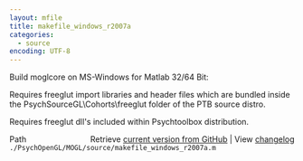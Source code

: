```yaml
---
layout: mfile
title: makefile_windows_r2007a
categories:
  - source
encoding: UTF-8
---
```


Build moglcore on MS-Windows for Matlab 32/64 Bit:

Requires freeglut import libraries and header files which are bundled
inside the PsychSourceGL\\Cohorts\\freeglut folder of the PTB source distro.

Requires freeglut dll's included within Psychtoolbox distribution.



<div class="code_header" style="text-align:right;">
  <span style="float:left;">Path&nbsp;&nbsp;</span> <span class="counter">Retrieve <a href=
  "https://raw.github.com/Psychtoolbox-3/Psychtoolbox-3/beta/./PsychOpenGL/MOGL/source/makefile_windows_r2007a.m">current version from GitHub</a> | View <a href=
  "https://github.com/Psychtoolbox-3/Psychtoolbox-3/commits/beta/./PsychOpenGL/MOGL/source/makefile_windows_r2007a.m">changelog</a></span>
</div>
<div class="code">
  <code>./PsychOpenGL/MOGL/source/makefile_windows_r2007a.m</code>
</div>
